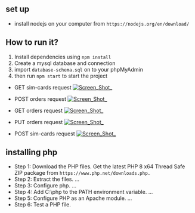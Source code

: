 ## set up
- install nodejs on your computer from  ``https://nodejs.org/en/download/``

## How to run it?

1) Install dependencies using ``npm install``   
2) Create a mysql database and connection
3) import ``database-schema.sql`` on to your phpMyAdmin
4) then run ``npm start`` to start the project


- GET sim-cards request
<a href="https://github.com/alexmarufu/yiya-projects/blob/master/yiya-node-api/postman-tests/postman-respones-images/get-simcards-request.png?raw=true"><img src="https://github.com/alexmarufu/yiya-projects/blob/master/yiya-node-api/postman-tests/postman-respones-images/get-simcards-request.png?raw=true" alt="Screen_Shot_"></a>


- POST orders request
<a href="https://github.com/alexmarufu/yiya-projects/blob/master/yiya-node-api/postman-tests/postman-respones-images/post-orders-request.png?raw=true"><img src="https://github.com/alexmarufu/yiya-projects/blob/master/yiya-node-api/postman-tests/postman-respones-images/post-orders-request.png?raw=true" alt="Screen_Shot_" ></a>

- GET orders request
<a href="https://github.com/alexmarufu/yiya-projects/blob/master/yiya-node-api/postman-tests/postman-respones-images/get-orders-request.png?raw=true"><img src="https://github.com/alexmarufu/yiya-projects/blob/master/yiya-node-api/postman-tests/postman-respones-images/get-orders-request.png?raw=true" alt="Screen_Shot_"></a>


- PUT orders request
<a href="https://github.com/alexmarufu/yiya-projects/blob/master/yiya-node-api/postman-tests/postman-respones-images/put-request.png?raw=true"><img src="https://github.com/alexmarufu/yiya-projects/blob/master/yiya-node-api/postman-tests/postman-respones-images/put-request.png?raw=true" alt="Screen_Shot_"></a>


- POST sim-cards request
<a href="https://github.com/alexmarufu/yiya-projects/blob/master/yiya-node-api/postman-tests/postman-respones-images/post-simcards-request.png?raw=true"><img src="https://github.com/alexmarufu/yiya-projects/blob/master/yiya-node-api/postman-tests/postman-respones-images/post-simcards-request.png?raw=true" alt="Screen_Shot_"></a>


## installing php
- Step 1: Download the PHP files. Get the latest PHP 8 x64 Thread Safe ZIP package from ``https://www.php.net/downloads.php.``
- Step 2: Extract the files. ...
- Step 3: Configure php. ...
- Step 4: Add C:\php to the PATH environment variable. ...
- Step 5: Configure PHP as an Apache module. ...
- Step 6: Test a PHP file.
